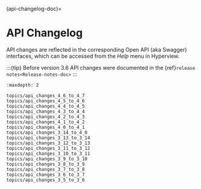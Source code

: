 (api-changelog-doc)=

# API Changelog

API changes are reflected in the corresponding Open API (aka Swagger) interfaces, which can be accessed from the *Help* menu in Hyperview.

:::{tip}
Before version 3.6 API changes were documented in the {ref}`release notes<Release-notes-doc>`
:::

```{toctree}
:maxdepth: 2

topics/api_changes_4_6_to_4_7
topics/api_changes_4_5_to_4_6
topics/api_changes_4_4_to_4_5
topics/api_changes_4_3_to_4_4
topics/api_changes_4_2_to_4_3
topics/api_changes_4_1_to_4_2
topics/api_changes_4_0_to_4_1
topics/api_changes_3_14_to_4_0
topics/api_changes_3_13_to_3_14
topics/api_changes_3_12_to_3_13
topics/api_changes_3_11_to_3_12
topics/api_changes_3_10_to_3_11
topics/api_changes_3_9_to_3_10
topics/api_changes_3_8_to_3_9
topics/api_changes_3_7_to_3_8
topics/api_changes_3_6_to_3_7
topics/api_changes_3_5_to_3_6
```
